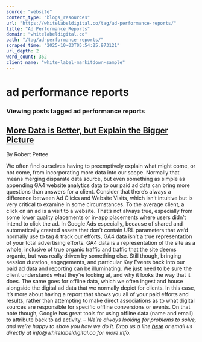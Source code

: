 ```yaml
---
source: "website"
content_type: "blogs_resources"
url: "https://whitelabeldigital.co/tag/ad-performance-reports/"
title: "Ad Performance Reports"
domain: "whitelabeldigital.co"
path: "/tag/ad-performance-reports/"
scraped_time: "2025-10-03T05:54:25.973121"
url_depth: 2
word_count: 362
client_name: "white-label-markitdown-sample"
---
```


# ad performance reports

### Viewing posts tagged ad performance reports

## [More Data is Better, but Explain the Bigger Picture](https://whitelabeldigital.co/more-data-is-better-but-explain-the-bigger-picture/)

By Robert Pettee

We often find ourselves having to preemptively explain what might come, or not come, from incorporating more data into our scope. Normally that means merging disparate data source, but even something as simple as appending GA4 website analytics data to our paid ad data can bring more questions than answers for a client. Consider that there’s always a difference between Ad Clicks and Website Visits, which isn’t intuitive but is very critical to examine in some circumstances. To the average client, a click on an ad is a visit to a website. That’s not always true, especially from some lower quality placements or in-app placements where users didn’t intend to click the ad. In Google Ads especially, because of shared and automatically created assets that don’t contain URL parameters that we’d normally use to tag & track our efforts, GA4 data isn’t a true representation of your total advertising efforts. GA4 data is a representation of the site as a whole, inclusive of true organic traffic and traffic that the site deems organic, but was really driven by something else. Still though, bringing session duration, engagements, and particular Key Events back into our paid ad data and reporting can be illuminating. We just need to be sure the client understands what they’re looking at, and why it looks the way that it does. The same goes for offline data, which we often ingest and house alongside the digital ad data that we normally depict for clients. In this case, it’s more about having a report that shows you all of your paid efforts and results, rather than attempting to make direct associations as to what digital sources are responsible for specific offline conversions or events. On that note though, Google has great tools for using offline data (name and email) to attribute back to ad activity. – _We’re always looking for problems to solve, and we’re happy to show you how we do it. Drop us a line [**here**](https://whitelabeldigital.co/contact/) or email us directly at _info@whitelabeldigital.co_ for more info._